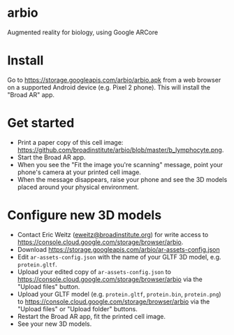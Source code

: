 # arbio
Augmented reality for biology, using Google ARCore

# Install
Go to https://storage.googleapis.com/arbio/arbio.apk from a web browser on a supported Android device (e.g. Pixel 2 phone).  This will install the "Broad AR" app.

# Get started
* Print a paper copy of this cell image: https://github.com/broadinstitute/arbio/blob/master/b_lymphocyte.png.  
* Start the Broad AR app.
* When you see the "Fit the image you're scanning" message, point your phone's camera at your printed cell image.
* When the message disappears, raise your phone and see the 3D models placed around your physical environment.

# Configure new 3D models
* Contact Eric Weitz (eweitz@broadinstitute.org) for write access to https://console.cloud.google.com/storage/browser/arbio.
* Download https://storage.googleapis.com/arbio/ar-assets-config.json
* Edit `ar-assets-config.json` with the name of your GLTF 3D model, e.g. `protein.gltf`.
* Upload your edited copy of `ar-assets-config.json` to https://console.cloud.google.com/storage/browser/arbio via the "Upload files" button.  
* Upload your GLTF model (e.g. `protein.gltf`, `protein.bin`, `protein.png`) to https://console.cloud.google.com/storage/browser/arbio via the "Upload files" or "Upload folder" buttons.
* Restart the Broad AR app, fit the printed cell image.
* See your new 3D models.

